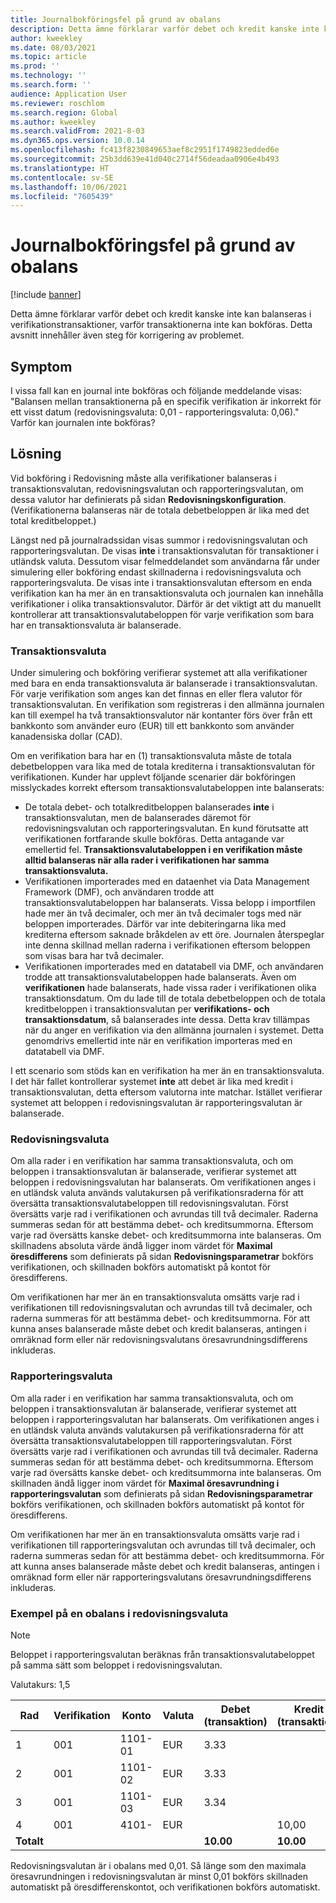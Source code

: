 ```yaml
---
title: Journalbokföringsfel på grund av obalans
description: Detta ämne förklarar varför debet och kredit kanske inte kan balanseras i verifikationstransaktioner, varför transaktionerna inte kan bokföras. Detta avsnitt innehåller även steg för korrigering av problemet.
author: kweekley
ms.date: 08/03/2021
ms.topic: article
ms.prod: ''
ms.technology: ''
ms.search.form: ''
audience: Application User
ms.reviewer: roschlom
ms.search.region: Global
ms.author: kweekley
ms.search.validFrom: 2021-8-03
ms.dyn365.ops.version: 10.0.14
ms.openlocfilehash: fc413f8230849653aef8c2951f1749823edded6e
ms.sourcegitcommit: 25b3dd639e41d040c2714f56deadaa0906e4b493
ms.translationtype: HT
ms.contentlocale: sv-SE
ms.lasthandoff: 10/06/2021
ms.locfileid: "7605439"
---
```

# <a name="journal-posting-failure-because-of-imbalance"></a>Journalbokföringsfel på grund av obalans

[!include [banner](../includes/banner.md)]

Detta ämne förklarar varför debet och kredit kanske inte kan balanseras i verifikationstransaktioner, varför transaktionerna inte kan bokföras. Detta avsnitt innehåller även steg för korrigering av problemet.

## <a name="symptom"></a>Symptom

I vissa fall kan en journal inte bokföras och följande meddelande visas: "Balansen mellan transaktionerna på en specifik verifikation är inkorrekt för ett visst datum (redovisningsvaluta: 0,01 - rapporteringsvaluta: 0,06)." Varför kan journalen inte bokföras?

## <a name="resolution"></a>Lösning

Vid bokföring i Redovisning måste alla verifikationer balanseras i transaktionsvalutan, redovisningsvalutan och rapporteringsvalutan, om dessa valutor har definierats på sidan **Redovisningskonfiguration**. (Verifikationerna balanseras när de totala debetbeloppen är lika med det total kreditbeloppet.)

Längst ned på journalradssidan visas summor i redovisningsvalutan och rapporteringsvalutan. De visas **inte** i transaktionsvalutan för transaktioner i utländsk valuta. Dessutom visar felmeddelandet som användarna får under simulering eller bokföring endast skillnaderna i redovisningsvaluta och rapporteringsvaluta. De visas inte i transaktionsvalutan eftersom en enda verifikation kan ha mer än en transaktionsvaluta och journalen kan innehålla verifikationer i olika transaktionsvalutor. Därför är det viktigt att du manuellt kontrollerar att transaktionsvalutabeloppen för varje verifikation som bara har en transaktionsvaluta är balanserade.

### <a name="transaction-currency"></a>Transaktionsvaluta

Under simulering och bokföring verifierar systemet att alla verifikationer med bara en enda transaktionsvaluta är balanserade i transaktionsvalutan. För varje verifikation som anges kan det finnas en eller flera valutor för transaktionsvalutan. En verifikation som registreras i den allmänna journalen kan till exempel ha två transaktionsvalutor när kontanter förs över från ett bankkonto som använder euro (EUR) till ett bankkonto som använder kanadensiska dollar (CAD).

Om en verifikation bara har en (1) transaktionsvaluta måste de totala debetbeloppen vara lika med de totala krediterna i transaktionsvalutan för verifikationen. Kunder har upplevt följande scenarier där bokföringen misslyckades korrekt eftersom transaktionsvalutabeloppen inte balanserats:

- De totala debet- och totalkreditbeloppen balanserades **inte** i transaktionsvalutan, men de balanserades däremot för redovisningsvalutan och rapporteringsvalutan. En kund förutsatte att verifikationen fortfarande skulle bokföras. Detta antagande var emellertid fel. **Transaktionsvalutabeloppen i en verifikation måste alltid balanseras när alla rader i verifikationen har samma transaktionsvaluta.**
- Verifikationen importerades med en dataenhet via Data Management Framework (DMF), och användaren trodde att transaktionsvalutabeloppen har balanserats. Vissa belopp i importfilen hade mer än två decimaler, och mer än två decimaler togs med när beloppen importerades. Därför var inte debiteringarna lika med krediterna eftersom saknade bråkdelen av ett öre. Journalen återspeglar inte denna skillnad mellan raderna i verifikationen eftersom beloppen som visas bara har två decimaler.
- Verifikationen importerades med en datatabell via DMF, och användaren trodde att transaktionsvalutabeloppen hade balanserats. Även om **verifikationen** hade balanserats, hade vissa rader i verifikationen olika transaktionsdatum. Om du lade till de totala debetbeloppen och de totala kreditbeloppen i transaktionsvalutan per **verifikations- och transaktionsdatum**, så balanserades inte dessa. Detta krav tillämpas när du anger en verifikation via den allmänna journalen i systemet. Detta genomdrivs emellertid inte när en verifikation importeras med en datatabell via DMF.

I ett scenario som stöds kan en verifikation ha mer än en transaktionsvaluta. I det här fallet kontrollerar systemet **inte** att debet är lika med kredit i transaktionsvalutan, detta eftersom valutorna inte matchar. Istället verifierar systemet att beloppen i redovisningsvalutan är rapporteringsvalutan är balanserade.

### <a name="accounting-currency"></a>Redovisningsvaluta

Om alla rader i en verifikation har samma transaktionsvaluta, och om beloppen i transaktionsvalutan är balanserade, verifierar systemet att beloppen i redovisningsvalutan har balanserats. Om verifikationen anges i en utländsk valuta används valutakursen på verifikationsraderna för att översätta transaktionsvalutabeloppen till redovisningsvalutan. Först översätts varje rad i verifikationen och avrundas till två decimaler. Raderna summeras sedan för att bestämma debet- och kreditsummorna. Eftersom varje rad översätts kanske debet- och kreditsummorna inte balanseras. Om skillnadens absoluta värde ändå ligger inom värdet för **Maximal öresdifferens** som definierats på sidan **Redovisningsparametrar** bokförs verifikationen, och skillnaden bokförs automatiskt på kontot för öresdifferens.

Om verifikationen har mer än en transaktionsvaluta omsätts varje rad i verifikationen till redovisningsvalutan och avrundas till två decimaler, och raderna summeras för att bestämma debet- och kreditsummorna. För att kunna anses balanserade måste debet och kredit balanseras, antingen i omräknad form eller när redovisningsvalutans öresavrundningsdifferens inkluderas.

### <a name="reporting-currency"></a>Rapporteringsvaluta

Om alla rader i en verifikation har samma transaktionsvaluta, och om beloppen i transaktionsvalutan är balanserade, verifierar systemet att beloppen i rapporteringsvalutan har balanserats. Om verifikationen anges i en utländsk valuta används valutakursen på verifikationsraderna för att översätta transaktionsvalutabeloppen till rapporteringsvalutan. Först översätts varje rad i verifikationen och avrundas till två decimaler. Raderna summeras sedan för att bestämma debet- och kreditsummorna. Eftersom varje rad översätts kanske debet- och kreditsummorna inte balanseras. Om skillnaden ändå ligger inom värdet för **Maximal öresavrundning i rapporteringsvalutan** som definierats på sidan **Redovisningsparametrar** bokförs verifikationen, och skillnaden bokförs automatiskt på kontot för öresdifferens.

Om verifikationen har mer än en transaktionsvaluta omsätts varje rad i verifikationen till rapporteringsvalutan och avrundas till två decimaler, och raderna summeras sedan för att bestämma debet- och kreditsummorna. För att kunna anses balanserade måste debet och kredit balanseras, antingen i omräknad form eller när rapporteringsvalutans öresavrundningsdifferens inkluderas.

### <a name="example-for-an-accounting-currency-imbalance"></a>Exempel på en obalans i redovisningsvaluta

> [!NOTE]
> Beloppet i rapporteringsvalutan beräknas från transaktionsvalutabeloppet på samma sätt som beloppet i redovisningsvalutan.

Valutakurs: 1,5

| Rad | Verifikation | Konto | Valuta | Debet (transaktion) | Kredit (transaktion) | Debet (redovisning) | Kredit (redovisning) |
|---|---|---|---|---|---|---|---|
| 1 | 001 | 1101-01 | EUR | 3.33 | | 5,00 (4,995) | |
| 2 | 001 | 1101-02 | EUR | 3.33 | | 5,00 (4,995) | |
| 3 | 001 | 1101-03 | EUR | 3.34 | | 5.01 | |
| 4 | 001 | 4101- | EUR | | 10,00 | | 15.00 |
| **Totalt** | | | | **10.00** | **10.00** | **15.01** | **15.00** |

Redovisningsvalutan är i obalans med 0,01. Så länge som den maximala öresavrundningen i redovisningsvalutan är minst 0,01 bokförs skillnaden automatiskt på öresdifferenskontot, och verifikationen bokförs automatiskt.
